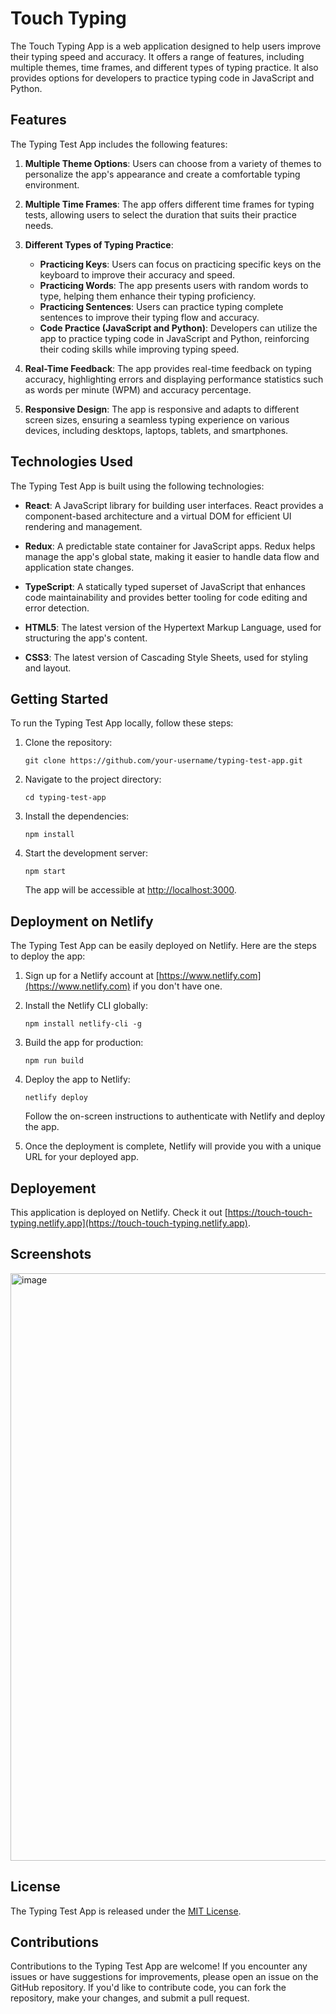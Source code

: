 # Touch Typing

The Touch Typing App is a web application designed to help users improve their typing speed and accuracy. It offers a range of features, including multiple themes, time frames, and different types of typing practice. It also provides options for developers to practice typing code in JavaScript and Python.

## Features

The Typing Test App includes the following features:

1. **Multiple Theme Options**: Users can choose from a variety of themes to personalize the app's appearance and create a comfortable typing environment.

2. **Multiple Time Frames**: The app offers different time frames for typing tests, allowing users to select the duration that suits their practice needs.

3. **Different Types of Typing Practice**:
   - **Practicing Keys**: Users can focus on practicing specific keys on the keyboard to improve their accuracy and speed.
   - **Practicing Words**: The app presents users with random words to type, helping them enhance their typing proficiency.
   - **Practicing Sentences**: Users can practice typing complete sentences to improve their typing flow and accuracy.
   - **Code Practice (JavaScript and Python)**: Developers can utilize the app to practice typing code in JavaScript and Python, reinforcing their coding skills while improving typing speed.

4. **Real-Time Feedback**: The app provides real-time feedback on typing accuracy, highlighting errors and displaying performance statistics such as words per minute (WPM) and accuracy percentage.

5. **Responsive Design**: The app is responsive and adapts to different screen sizes, ensuring a seamless typing experience on various devices, including desktops, laptops, tablets, and smartphones.

## Technologies Used

The Typing Test App is built using the following technologies:

- **React**: A JavaScript library for building user interfaces. React provides a component-based architecture and a virtual DOM for efficient UI rendering and management.

- **Redux**: A predictable state container for JavaScript apps. Redux helps manage the app's global state, making it easier to handle data flow and application state changes.

- **TypeScript**: A statically typed superset of JavaScript that enhances code maintainability and provides better tooling for code editing and error detection.

- **HTML5**: The latest version of the Hypertext Markup Language, used for structuring the app's content.

- **CSS3**: The latest version of Cascading Style Sheets, used for styling and layout.

## Getting Started

To run the Typing Test App locally, follow these steps:

1. Clone the repository:

   ```shell
   git clone https://github.com/your-username/typing-test-app.git
   ```

2. Navigate to the project directory:

   ```shell
   cd typing-test-app
   ```

3. Install the dependencies:

   ```shell
   npm install
   ```

4. Start the development server:

   ```shell
   npm start
   ```

   The app will be accessible at [http://localhost:3000](http://localhost:3000).

## Deployment on Netlify

The Typing Test App can be easily deployed on Netlify. Here are the steps to deploy the app:

1. Sign up for a Netlify account at [https://www.netlify.com](https://www.netlify.com) if you don't have one.

2. Install the Netlify CLI globally:

   ```shell
   npm install netlify-cli -g
   ```

3. Build the app for production:

   ```shell
   npm run build
   ```

4. Deploy the app to Netlify:

   ```shell
   netlify deploy
   ```

   Follow the on-screen instructions to authenticate with Netlify and deploy the app.

5. Once the deployment is complete, Netlify will provide you with a unique URL for your deployed app.

## Deployement

This application is deployed on Netlify. Check it out [https://touch-touch-typing.netlify.app](https://touch-touch-typing.netlify.app).

## Screenshots

<img width="940" alt="image" src="https://github.com/sagarbhadauriya/touch-typing/assets/72752355/99c8ea0d-94da-4095-8f83-f22d740722e3">

## License

The Typing Test App is released under the [MIT License](LICENSE).

## Contributions

Contributions to the Typing Test App are welcome! If you encounter any issues or have suggestions for improvements, please open an issue on the GitHub repository. If you'd like to contribute code, you can fork the repository, make your changes, and submit a pull request.
